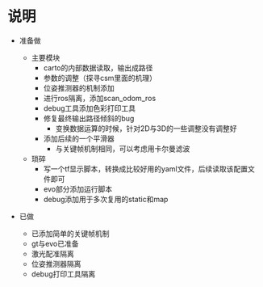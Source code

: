 # 说明
- 准备做
  - 主要模块
    - carto的内部数据读取，输出成路径
    - 参数的调整（探寻csm里面的机理）
    - 位姿推测器的机制添加
    - 进行ros隔离，添加scan_odom_ros
    - debug工具添加色彩打印工具
    - 修复最终输出路径倾斜的bug
      - 变换数据运算的时候，针对2D与3D的一些调整没有调整好
    - 添加后续的一个平滑器
      - 与关键帧机制相同，可以考虑用卡尔曼滤波
  - 琐碎
    - 写一个tf显示脚本，转换成比较好用的yaml文件，后续读取该配置文件即可
    - evo部分添加运行脚本
    - debug添加用于多次复用的static和map

- 已做
  - 已添加简单的关键帧机制
  - gt与evo已准备
  - 激光配准隔离
  - 位姿推测器隔离
  - debug打印工具隔离